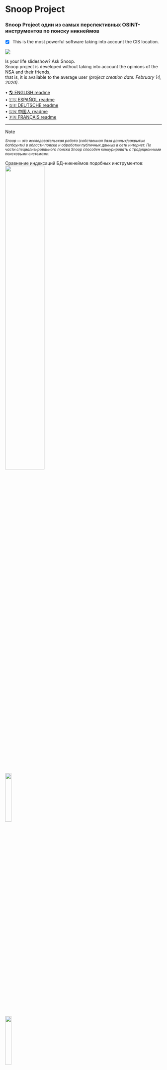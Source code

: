 Snoop Project
=============

### Snoop Project один из самых перспективных OSINT-инструментов по поиску никнеймов
- [X] This is the most powerful software taking into account the CIS location.

<img src="https://raw.githubusercontent.com/snooppr/snoop/master/images/snoop.jpg" />

Is your life slideshow? Ask Snoop.  
Snoop project is developed without taking into account the opinions of the NSA and their friends,  
that is, it is available to the average user *(project creation date: February 14, 2020)*.  

 • [🌎 ENGLISH readme](https://github.com/snooppr/snoop/blob/master/README.en.md "Please feel free to improve the translation of this page.")  
 • [🇪🇸 ESPAÑOL readme](https://github.com/snooppr/snoop/blob/master/README.es.md "Por favor, siéntase libre de mejorar la traducción de esta página.")  
 • [🇩🇪 DEUTSCHE readme](https://github.com/snooppr/snoop/blob/master/README.de.md "Bitte zögern Sie nicht, die Übersetzung dieser Seite zu verbessern..")  
 • [🇨🇳 中国人 readme](https://github.com/snooppr/snoop/blob/master/README.cn.md "请随时改进此页面的翻译。")  
 • [🇫🇷 FRANÇAIS readme](https://github.com/snooppr/snoop/blob/master/README.fr.md "N'hésitez pas à améliorer la traduction de cette page.")  

 ---

> [!NOTE]
> <sub>*Snoop — это исследовательская работа (собственная база данных/закрытые багбаунти) в области поиска и обработки публичных данных в сети интернет. По части специализированного поиска Snoop способен конкурировать с традиционными поисковыми системами.*</sub>  

Сравнение индексаций БД-никнеймов подобных инструментов:  
<img src="https://img.shields.io/badge/Snoop-~4200+%20websites-success" width="50%" />  
<img src="https://img.shields.io/badge/Sherlock-~400 websites-yellowgreen" width="20%" />  
<img src="https://img.shields.io/badge/Spiderfoot-~350 websites-yellowgreen" width="20%" />  
<img src="https://img.shields.io/badge/Whatsmyname-~300 websites-yellowgreen" width="20%" />  
<img src="https://img.shields.io/badge/Namechk-~100 websites-red" width="15%" />  


| Платформа             | Поддержка |
|-----------------------|:---------:|
| <img src="https://raw.githubusercontent.com/snooppr/snoop/master/icons/Linux.png" width="5%" /> GNU/Linux             |     ✅    |
| <img src="https://raw.githubusercontent.com/snooppr/snoop/master/icons/Windows.png" width="5%" /> Windows 7/10 (32/64)  |     ✅    |
| <img src="https://raw.githubusercontent.com/snooppr/snoop/master/icons/Android.png" width="5%" /> Android (Termux)      |     ✅    |
| <img src="https://raw.githubusercontent.com/snooppr/snoop/master/icons/macOS.png" width="5%" /> macOS                 |     🚫    |
| <img src="https://raw.githubusercontent.com/snooppr/snoop/master/icons/IOS.png" width="5%" /> IOS                   |     🚫    |
| <img src="https://raw.githubusercontent.com/snooppr/snoop/master/icons/WSL.png" width="5%" /> WSL                   |     🚫    |  


Snoop for OS Windows and GNU/Linux
==================================

**Snoop Local database**  
<img src="https://raw.githubusercontent.com/snooppr/snoop/master/images/snoop_run.png" />  
[Snoop full version database 4200+ websites ⚡️⚡️⚡️](https://raw.githubusercontent.com/snooppr/snoop/master/websites.md "Database Snoop")  

## Релиз/Release
<img src="https://raw.githubusercontent.com/snooppr/snoop/master/images/snoop box.png" width="35%" />  

**RU**: Snoop поставляется готовыми сборками (релиз) и не требует зависимостей (библиотек) или установки python,
то есть работает на чистой машине с OS Windows или GNU/Linux.  
**EN**: Snoop comes with ready-made assemblies (release) and does not require dependencies (libraries) or python installation, that is, it runs on a clean machine with OS Windows or GNU/Linux.  
┗━━ ⬇️[Download Snoop Project](https://github.com/snooppr/snoop/releases "скачать готовую сборку Snoop для Windows и GNU/Linux")  

<img src="https://raw.githubusercontent.com/snooppr/snoop/master/images/Run.gif"/>  

<details>
<summary> 🟣 Snoop Project Plugins</summary>  

### 1. Demonstration of one of the methods in the Plugin — 〘GEO_IP/domain〙  
https://github.com/snooppr/snoop/assets/61022210/ab20ec4f-8eb2-40ff-b773-4e3443ad2a70  

$$$$

Reports are also available in csv/txt/CLI/maps  
<img src="https://raw.githubusercontent.com/snooppr/snoop/master/images/GEO_IPcsv.jpeg" />  

$$$$

Report in HTML format on the OSM map (Snoop full version)  
<img src="https://raw.githubusercontent.com/snooppr/snoop/master/images/plugin GEO_IP_domain.jpg" />  

$$$$
### 2. Demonstration of one of the methods in the Plugin — 〘Yandex_parser〙  
<img src="https://raw.githubusercontent.com/snooppr/snoop/master/images/Yandex_parser.gif" />  

$$$$

Search report dozen nickname (Plugin — Yandex_parser)  
<img src="https://raw.githubusercontent.com/snooppr/snoop/master/images/Yandex_parser 4.png" />  

$$$$

### 3. Demonstration of one of the methods in the Plugin — 〘Reverse Vgeocoder〙  
https://github.com/snooppr/snoop/assets/61022210/0be6ac32-c72f-4a18-9c9e-3413085f57c3  

Snoop выбирает из грязных данных (цифры, буквы, спецсимволы) лишь геокоррдинаты, расставляет по ним маркеры на карте и подписывает их близлежащими населенными пунктами/объектами.  

Visualization of signed geocoordinates: HTML report (Snoop full version)  
<img src="https://raw.githubusercontent.com/snooppr/snoop/master/images/plugin Reverse Vgeocoder.jpg" />  

</details>

<details>
<summary> 🟤 Самостоятельная сборка ПО из исходного кода/Self-build software from source</summary>  

**Native Installation**  
+ Примечание: не делать так, если хотите установить snoop на android/termux
*(установка отличается, для этого смотри специальный пункт ниже).*  
+ Примечание: требуемая версия python 3.7+

```
# Клонировать репозиторий
$ git clone https://github.com/snooppr/snoop

# Войти в рабочий каталог
$ cd ~/snoop

# Установить python3 и python3-pip, если они не установлены
$ apt-get update && apt-get install python3 python3-pip

# Установить зависимости 'requirements'
$ pip install --upgrade pip
$ python3 -m pip install -r requirements.txt
# Если вместо флагов стран отображаются буквенные коды, доставить пакет шрифта, например (цветной)
$ apt-get install fonts-noto-color-emoji или $ apt-get install ttf-ancient-fonts (монохромный)
# На OS Windows использовать cmd или powershell (на выбор по удобству), но не WSL!
```
</details>

<details>
<summary> 🟢 Использование/Using</summary>  

```
usage: snoop_cli [search arguments...] nickname
or
usage: snoop_cli [service arguments | plugins arguments]


$ snoop_cli --help #запуск сборки на GNU/Linux

Справка

optional arguments:
  -h, --help            show this help message and exit

service arguments:
  --version, -V         About: вывод на печать версий:: OS; Snoop;
                        Python и Лицензии
  --list-all, -l        Вывести на печать детальную информацию о базе
                        данных Snoop
  --donate, -d          Пожертвовать на развитие Snoop Project-а,
                        получить/приобрести Snoop full version
  --autoclean, -a       Удалить все отчеты, очистить место
  --update, -U          Обновить Snoop

plugins arguments:
  --module, -m          OSINT поиск: задействовать различные плагины
                        Snoop:: IP/GEO/YANDEX

search arguments:
  nickname              Никнейм разыскиваемого пользователя.
                        Поддерживается поиск одновременно нескольких имен.
                        Ник, содержащий в своем имени пробел, заключается в
                        кавычки
  --verbose, -v         Во время поиска 'nickname' выводить на печать
                        подробную вербализацию
  --web-base, -w        Подключиться для поиска 'nickname' к
                        динамично-обновляемой web_БД (4200+ сайтов). В demo
                        version функция отключена
  --site , -s <site_name> 
                        Указать имя сайта из БД '--list-all'. Поиск
                        'nickname' на одном указанном ресурсе, допустимо
                        использовать опцию '-s' несколько раз
  --exclude , -e <country_code> 
                        Исключить из поиска выбранный регион,
                        допустимо использовать опцию '-e' несколько раз,
                        например, '-e RU -e WR' исключить из поиска Россию и
                        Мир
  --include , -i <country_code> 
                        Включить в поиск только выбранный регион,
                        допустимо использовать опцию '-i' несколько раз,
                        например, '-i US -i UA' поиск по США и Украине
  --country-sort, -c    Печать и запись результатов по странам, а не по алфавиту
  --time-out , -t <digit> 
                        Установить выделение макс.времени на ожидание
                        ответа от сервера (секунды). Влияет на
                        продолжительность поиска. Влияет на 'Timeout ошибки'.
                        Вкл. эту опцию необходимо при медленном интернет
                        соединении (по умолчанию 9с)
  --found-print, -f     Выводить на печать только найденные аккаунты
  --no-func, -n         ✓Монохромный терминал, не использовать цвета в url
                        ✓Запретить открытие web browser-а
                        ✓Отключить вывод на печать флагов стран
                        ✓Отключить индикацию и статус прогресса
  --userlist , -u <file> 
                        Указать файл со списком user-ов. Snoop
                        интеллектуально обработает данные и предоставит
                        доп.отчеты
  --save-page, -S       Сохранять найденные странички пользователей в
                        локальные html-файлы
  --cert-on, -C         Вкл проверку сертификатов на серверах. По
                        умолчанию проверка сертификатов на серверах отключена,
                        что позволяет обрабатывать проблемные сайты без ошибок
  --headers , -H <User-Agent> 
                        Задать user-agent вручную, агент заключается
                        в кавычки, по умолчанию для каждого сайта задается
                        случайный либо переопределенный user-agent из БД snoop
  --quick, -q           Быстрый и агрессивный режим поиска. Не
                        обрабатывает повторно сбойные ресурсы, в следствие
                        чего, ускоряется поиск, но и немного повышается
                        Bad_raw. Quick-режим не выводит промежуточные
                        результаты на печать, потребляет больше ресурсов,
                        эффективен и предназначен для Snoop full version

```  

**Example**
```
# Для поиска только одного пользователя:
$ python3 snoop.py nickname1 #Running from source
$ snoop_cli nickname1 #Running from release linux
# Или, например, кириллица поддерживается:
$ python3 snoop.py олеся #Running from source
# Для поиска имени, содержащего пробел:
$ snoop_cli "ivan ivanov" #Running from release linux
$ snoop_cli ivan_ivanov #Running from release linux
$ snoop_cli ivan-ivanov #Running from release linux

# Запуск на OS Windows:
$ python snoop.py nickname1 #Running from source
$ snoop_cli.exe nickname1 #Running from release win
# Для поиска одного и более юзеров:
$ snoop_cli.exe nickname1 nickname2 nickname123321 #Running from release win

# Поиск множества юзеров;
# избежание зависаний на сайтах (чаще 'мёртвая зона' зависит от ip-адреса пользователя);
# выводить на печать только найденные аккаунты; сохранять странички найденных
# аккаунтов локально; указать файл со списком разыскиваемых аккаунтов;
# подключиться для поиска к расширяемой и обновляемой web-base Snoop;
# исключить из поиска все сайты в RU-регионе:
$ snoop_cli -t 6 -f -S -u ~/file.txt -w -e RU #Running from release linux

# Поиск двух username на двух ресурсах:
$ snoop_cli -s habr -s lichess chikamaria irina

# проверить базу данных Snoop:
$ snoop_cli --list-all #Running from release linux

# распечатать справку по функциям Snoop:
$ snoop_cli --help #Running from release linux

# Задействовать плагины Snoop:
$ snoop_cli --module #Running from release linux

# Получить Snoop full version:
$ snoop_cli --donate
```

+ **'ctrl + c'** — прервать поиск.  
+ Найденные учетные записи будут храниться в
`~/snoop/results/nicknames/*{txt|csv|html}`.  
+ csv открывать в *office, разделитель полей **запятая**.  
+ Уничтожить **все** результаты поиска — удалить каталог '~/snoop/results',
или в т.ч. и сбросить кэш `snoop_cli.exe --autoclean #Running from release OS Windows`.

```
# Обновляйте Snoop для тестирования новых функций в ПО:
$ python3 snoop.py --update #требуется установка Git.
```
</details>  

<details>
<summary> 🔵 Snoop for Android</summary>  

 • [Для удобства отдельный мануал (необязательно)](https://github.com/snooppr/snoop/blob/master/README_android.md "Snoop for Android")  

<p align="center">  
  <img src="https://raw.githubusercontent.com/snooppr/snoop/master/images/Snoop_2android.png" width="70%"/>  
</p>  

$$search-nickname$$  
<p align="center">  
  <img src="https://raw.githubusercontent.com/snooppr/snoop/master/images/snoopandroid.png" />  
</p>  

$$plugins$$
<img src="https://raw.githubusercontent.com/snooppr/snoop/master/images/Snoop_termux.plugins.png" />  

**Native Installation**  

Установить [Termux](https://f-droid.org/ru/packages/com.termux/ "F-Droid")  
```
# ПРИМЕЧАНИЕ_1!: если у пользователя ошибки при $ 'pkg update', например из-за цензуры в стране,
# и/или из-за того, что Termux давно не обновлялся на устройстве пользователя,
# то удаление/установка Termux-приложения не поможет,
# т.к. после удаления старые репозитории остаются на устройстве пользователя, решение:
$ termux-change-repo 
# и выбрать получение обновлений (для всех репо) из другого зеркала-репозитория.

# Войти в домашнюю папку Termux (т.е. просто открыть Termux)
$ termux-setup-storage
$ pwd #/data/data/com.termux/files/home #дефолтный/домашний каталог

# Установить python3 и зависимости
$ apt update && pkg upgrade && pkg install python libcrypt libxml2 libxslt git
$ pip install --upgrade pip

# Клонировать репозиторий
$ git clone https://github.com/snooppr/snoop

# Войти в рабочий каталог Snoop и установить зависимости 'requirements_android.txt'
$ cd ~/snoop
$ python3 -m pip install -r requirements_android.txt

# Опционально ↓
# Чтобы расширить вывод терминала в Termux (по умолчанию 2к строк отображение в CLI),
# например, отображение всей БД опции '--list-all [1/2]'  
# добавить строку 'terminal-transcript-rows=10000' в файл '~/.termux/termux.properties'
# (крайне полезная опция доступна в Termux v0.114+). 
# Перезапустить Termux.  

# Пользователь также может запускать snoop по команде 'snoop' из любого места в CLI, создав alias.
$ cd && echo "alias snoop='cd && cd snoop && python snoop.py'" >> .bashrc && bash  

# Пользователь также может выполнить быструю проверку интересующего его сайта по БД,
# не используя опцию "--list-all", используя команду "snoopcheck".
$ cd && echo "alias snoopcheck='cd && cd snoop && echo 2 | python snoop.py --list-all | grep -i'" >> .bashrc && bash  

# ПРИМЕЧАНИЕ_2!: Snoop довольно умён и может автоматически открывать результаты поиска во внешнем веб-браузере:  
$ cd && pkg install termux-tools; echo 'allow-external-apps=true' >>.termux/termux.properties  
# перезапустить Termux.  
# По окончанию поиска работы snoop на запрос выбора, "чем открыть результаты поиска" выбрать дефолтный/системный HTMLviewer.  

# ПРИМЕЧАНИЕ_3!: после отключения РФ от Лондонской точки обмена интернет-трафиком скорость поиска Snoop
# (возможно и у других поставщиков связи) на мобильных операторах Мегафон/Yota упала в ~2 раза.
```
ПРИМЕЧАНИЕ_4!: если у пользователя Android ущербный (то есть 12+) и ломает Termux, читайте инструкцию по решению проблемы [здесь](https://github.com/agnostic-apollo/Android-Docs/blob/master/en/docs/apps/processes/phantom-cached-and-empty-processes.md#how-to-disable-the-phantom-processes-killing).  
ПРИМЕЧАНИЕ_5!: поддерживаются старые пропатченные python версии 3.7-3.10 из [termux_tur repo](https://github.com/termux-user-repository/tur/tree/master/tur).  

<p align="center">  
  <img src="https://raw.githubusercontent.com/snooppr/snoop/master/images/Android%20snoop_run.gif" width="40%" />  
</p>  

</details>

<details>
<summary> 🔴 Основные ошибки/Basic errors in</summary>

|  Сторона  |                         Проблема                      | Решение |
|:---------:| ------------------------------------------------------|:-------:|
| ========= |=======================================================| ======= |
| Клиент    |Блокировка соединения проактивной защитой (*Kaspersky) |    1    |
|           |Недостаточная скорость интернет соединения EDGE/3G     |    2    |
|           |Слишком низкое значение опции '-t'                     |    2    |
|           |недопустимое nickname                                  |    3    |
|           |Ошибки соединения: [GipsysTeam; Nixp; Ddo; Mamochki;   |    7    |
|           |Ложные результаты (Беларусь): [D3; ChangeORG]          |    4    |
|           |Отсутствие результатов (РФ): [Strava]                  |    4    |
| ========= |=======================================================| ======= |
| Провайдер |Internet Censorship                                    |    4    |
| ========= |=======================================================| ======= |
| Сервер    |Сайт изменил свой ответ/API; обновился CF/WAF          |    5    |
|           |Блокировка сервером диапазона ip-адресов клиента       |    4    |
|           |Срабатывание/защита ресурса captch-ей                  |    4    |
|           |Некоторые сайты временно недоступны, технические работы|    6    |
| ========= |=======================================================| ======= |

Примечание — в Snoop Project разработана мощная система детектирования различных проблем в т.ч. и интернет-цензуры. Условно в большинстве случаев пользователь не получает ложноположительные результаты при поиске на «проблемных ресурсах», т.к. Snoop отлично их подавляет, а в некоторых случаях, например, Etsy/Poker сайты — получает (намеренная, неограниченная демонстрация проблемы пользователю и того, что поиск в Snoop Project можно было бы произвести более эффективными способами, например, используя прокси/vpn из свободных от цензуры/санкций локаций).  

Решения:
1. Перенастроить свой Firewall *(например, замечено, что Kaspersky блочит доступ к ресурсам для взрослых)*.

2. Проверить скорость своего интернет соединения:  
`python3 snoop.py -v nickname`  
Если какой-либо из параметров сети выделен красным цветом, Snoop может подвисать во время поиска.  
При низкой скорости увеличить значение 'x' опции '--time-out x':  
`python3 snoop.py -t 15 nickname`  

3. Фактически это не ошибка. Исправить nickname  
*(например, на некоторых сайтах недопустимы символы кириллицы; "пробелы" или 'вьетнамо-китайская кодировка'
в именах пользователей, в целях экономии времени: — запросы фильтруются)*.

4. **Сменить свой ip-адрес**  
Интернет цензура (внутренняя и внешняя по локационному признаку/санкции) — самое распространенное из-за чего пользователь получает ошибки пропуска/ложного срабатывания/и в некоторых случаях '**Увы**'.
Иногда, при частом повторном запросе за короткий промежуток времени, сервер конкретного ресурса может заблочить ip-адрес клиента на непродолжительное время (обычно до одной минуты, в течение которой бессмысленно выполнять запросы).  
При использовании Snoop с IP адреса провайдера мобильного оператора скорость **может** упасть в разы, зависит от провайдера.  
Самый действенный способ решить проблему — **ИСПОЛЬЗОВАТЬ VPN**, TOR слабо подходит на роль помощника и сам подвергается сильнейшему давлению со стороны цензурирования многих веб-сайтов.  

<p align="center">  
  <img src="https://raw.githubusercontent.com/snooppr/snoop/master/images/censorship.png" width="70%" />  
</p>  
<p align="center">  
Пример внутренней интернет-цензуры.  
</p>  

<p align="center">  
  <img src="https://raw.githubusercontent.com/snooppr/snoop/master/images/internet_censorship.png" width="90%" />  
</p>  
<p align="center">  
Пример внешней интернет-цензуры.  
</p>  

5. Открыть в Snoop репозитории на Github-e Issue/Pull request  
*(сообщить об этом разработчику)*.

6. Не обращать внимание, сайты иногда уходят на ремонтные работы и возвращаются в строй.

7. [Проблема](https://wiki.debian.org/ContinuousIntegration/TriagingTips/openssl-1.1.1 "проблема простая и решаемая") с openssl в некоторых дистрибутивах GNU/Linux, а также проблема с сайтами, которые не обновлялись годами. Проблема эта встречается, если пользователь намеренно запустил snoop с опцией '--cert-on'.  
Решение не использовать опцию «--cert-on» или:
```
$ sudo nano /etc/ssl/openssl.cnf

# Изменить в самом низу файла строки:
[MinProtocol = TLSv1.2]
на
[MinProtocol = TLSv1]

[CipherString = DEFAULT@SECLEVEL=2]
на
[CipherString = DEFAULT@SECLEVEL=1]
```
</details>

<details>
<summary> 🟠 Дополнительная информация/Additional information</summary>

 • [История развития проекта/History](https://raw.githubusercontent.com/snooppr/snoop/master/changelog.txt "Project development history").  

 • [Лицензия Snoop Project/License](https://github.com/snooppr/snoop/blob/master/COPYRIGHT).  

 • [Документация/Documentation](https://drive.google.com/open?id=12DzAQMgTcgeG-zJrfDxpUbFjlXcBq5ih).  

 • **Отпечаток публичного ключа:**	[076DB9A00B583FFB606964322F1154A0203EAE9D](https://raw.githubusercontent.com/snooppr/snoop/master/PublicKey.asc "pgp key").  

 • **Информация для юридических лиц:** Snoop Project включен в реестр отечественного ПО с заявленным кодом: 26.30.11.16 Программное Обеспечение, обеспечивающее выполнение установленных действий при проведении оперативно-розыскных мероприятий.
Приказ Минкомсвязи РФ №515 реестровый № 7012.  

 • **Snoop неидеален:** вэб-сайты падают; закрывающие теги отсутствуют; соединения цензурируются; хостинги вовремя не оплачиваются.
Время от времени необходимо следить за всем этим "Web rock 'n' roll", поэтому донаты приветствуются:
[примеры коррекции БД/Example close/bad websites](https://drive.google.com/file/d/1CJxGRJECezDsaGwxpEw34iJ8MJ9LXCIG/view?usp=sharing).    

 • **Сжатие репозитория 27 января 2022г.:** если возникли проблемы сделайте 'git clone' по новому.  

 • **Слияние веток snoop_termux и master 12 октября 2023г.:** чтобы и дальше получать обновления для Snoop for Android/Termux перейдите на ветку 'master'::  
 `$ git checkout master`  

 • **Внимание**❗️ Из-за цензуры письма с 'mailru' и 'yandex' не доходят до международного почтового сервиса 'protonmail'. Пользователи mailru/yandex пишите запросы на запасную почту: snoopproject@ya.ru  

 • **Визуализация  коммитов:** от рождения проекта до пятницы тринадцатого 2023г/~3года.  

https://user-images.githubusercontent.com/61022210/212534128-bc0e5779-a367-4d0a-86cb-c52503ee53c4.mp4  

 • **Условно-расчётная финансовая стоимость разработки Snoop Project:** на октябрь 2023г/3,5года.  

<p align="center">  
  <img src="https://raw.githubusercontent.com/snooppr/snoop/master/images/Cost_estimate.png" />  
</p>

• **Отзывы о ПО Snoop Project.**  
<p align="center">  
  <img src="https://raw.githubusercontent.com/snooppr/snoop/master/images/Reviews.jpg" />  
</p>
</details>
